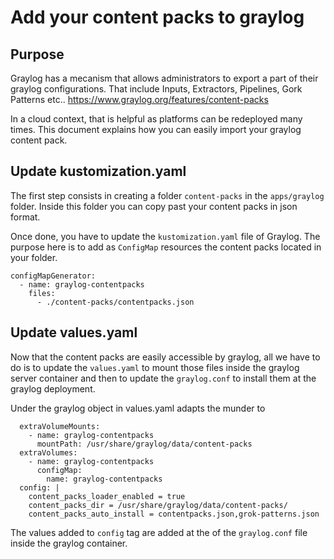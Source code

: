 # Add your content packs to graylog

## Purpose

Graylog has a mecanism that allows administrators to export a part of their graylog configurations.
That include Inputs, Extractors, Pipelines, Gork Patterns etc..
https://www.graylog.org/features/content-packs

In a cloud context, that is helpful as platforms can be redeployed many times.
This document explains how you can easily import your graylog content pack.

## Update kustomization.yaml
The first step consists in creating a folder `content-packs` in the `apps/graylog` folder.
Inside this folder you can copy past your content packs in json format.

Once done, you have to update the `kustomization.yaml` file of Graylog.
The purpose here is to add as `ConfigMap` resources the content packs located in your folder.

```
configMapGenerator:
  - name: graylog-contentpacks
    files:
      - ./content-packs/contentpacks.json
```

## Update values.yaml

Now that the content packs are easily accessible by graylog, all we have to do is to
update the `values.yaml` to mount those files inside the graylog server container and then to update the `graylog.conf` to install them at the graylog deployment.

Under the graylog object in values.yaml adapts the munder to
```
  extraVolumeMounts:
    - name: graylog-contentpacks
      mountPath: /usr/share/graylog/data/content-packs
  extraVolumes:
    - name: graylog-contentpacks
      configMap: 
        name: graylog-contentpacks
  config: |
    content_packs_loader_enabled = true
    content_packs_dir = /usr/share/graylog/data/content-packs/
    content_packs_auto_install = contentpacks.json,grok-patterns.json
```
The values added to `config` tag are added at the of the `graylog.conf` file inside the graylog container.
